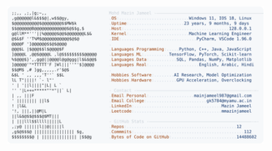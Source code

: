 <picture>
  <source srcset="https://raw.githubusercontent.com/mmazinjameel/mmazinjameel/main/dark_mode.svg?v=1755174119" media="(prefers-color-scheme: dark)">
  <img src="https://raw.githubusercontent.com/mmazinjameel/mmazinjameel/main/light_mode.svg?v=1755174119">
</picture>

